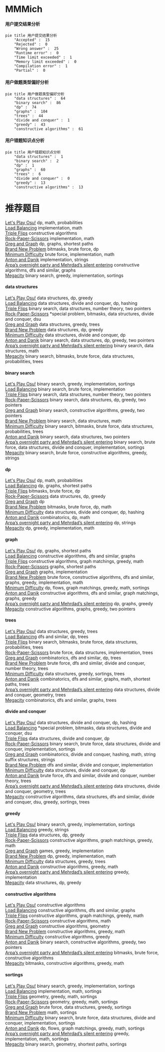 # MMMich
<!-- tabs:start -->
#### **用户提交结果分析**

```mermaid
pie title 用户提交结果分析
    "Accepted" :  15
    "Rejected" :  0
    "Wrong answer" :  25
    "Runtime error" :  0
    "Time limit exceeded" :  1
    "Memory limit exceeded" :  0
    "Compilation error" :  1
    "Partial" :  0
```
#### **用户做题类型偏好分析**

```mermaid
pie title 用户做题类型偏好分析
    "data structures" :  64
    "binary search" :  86
    "dp" :  74
    "graphs" :  104
    "trees" :  44
    "divide and conquer" :  1
    "greedy" :  43
    "constructive algorithms" :  61
```
#### **用户错题知识点分析**

```mermaid
pie title 用户错题知识点分析
    "data structures" :  1
    "binary search" :  2
    "dp" :  1
    "graphs" :  60
    "trees" :  6
    "divide and conquer" :  0
    "greedy" :  13
    "constructive algorithms" :  13
```
<!-- tabs:end -->
# 推荐题目
[Let's Play Osu!](https://codeforces.com/contest/236/problem/D)		dp,
                        math,
                        probabilities		  
[Load Balancing](http://codeforces.com/problemset/problem/609/C)		implementation,
                        math		  
[Triple Flips](https://codeforces.com/contest/1071/problem/C)		constructive algorithms		  
[Rock-Paper-Scissors](http://codeforces.com/problemset/problem/173/A)		implementation,
                        math		  
[Greg and Graph](https://codeforces.com/contest/296/problem/D)		dp,
                        graphs,
                        shortest paths		  
[Brand New Problem](http://codeforces.com/problemset/problem/201/D)		bitmasks,
                        brute force,
                        dp		  
[Minimum Difficulty](http://codeforces.com/problemset/problem/496/A)		brute force,
                        implementation,
                        math		  
[Anton and Danik](http://codeforces.com/problemset/problem/734/A)		implementation,
                        strings		  
[Arpa’s overnight party and Mehrdad’s silent entering](https://codeforces.com/contest/742/problem/E)		constructive algorithms,
                        dfs and similar,
                        graphs		  
[Megacity](http://codeforces.com/problemset/problem/424/B)		binary search,
                        greedy,
                        implementation,
                        sortings		  
<!-- tabs:start -->
#### **data structures**
[Let's Play Osu!](https://codeforces.com/contest/957/problem/D)		data structures,
                        dp,
                        greedy		  
[Load Balancing](https://codeforces.com/contest/1240/problem/D)		data structures,
                        divide and conquer,
                        dp,
                        hashing		  
[Triple Flips](http://codeforces.com/problemset/problem/818/E)		binary search,
                        data structures,
                        number theory,
                        two pointers		  
[Rock-Paper-Scissors](http://codeforces.com/problemset/problem/1386/C)		*special problem,
                        bitmasks,
                        data structures,
                        divide and conquer,
                        dsu		  
[Greg and Graph](http://codeforces.com/problemset/problem/821/C)		data structures,
                        greedy,
                        trees		  
[Brand New Problem](http://codeforces.com/problemset/problem/1313/C2)		data structures,
                        dp,
                        greedy		  
[Minimum Difficulty](https://codeforces.com/contest/1484/problem/E)		data structures,
                        divide and conquer,
                        dp		  
[Anton and Danik](http://codeforces.com/problemset/problem/1492/C)		binary search,
                        data structures,
                        dp,
                        greedy,
                        two pointers		  
[Arpa’s overnight party and Mehrdad’s silent entering](http://codeforces.com/problemset/problem/1490/G)		binary search,
                        data structures,
                        math		  
[Megacity](http://codeforces.com/problemset/problem/1479/D)		binary search,
                        bitmasks,
                        brute force,
                        data structures,
                        probabilities,
                        trees		  
#### **binary search**
[Let's Play Osu!](http://codeforces.com/problemset/problem/424/B)		binary search,
                        greedy,
                        implementation,
                        sortings		  
[Load Balancing](http://codeforces.com/problemset/problem/1011/B)		binary search,
                        brute force,
                        implementation		  
[Triple Flips](http://codeforces.com/problemset/problem/818/E)		binary search,
                        data structures,
                        number theory,
                        two pointers		  
[Rock-Paper-Scissors](http://codeforces.com/problemset/problem/1492/C)		binary search,
                        data structures,
                        dp,
                        greedy,
                        two pointers		  
[Greg and Graph](http://codeforces.com/problemset/problem/1463/D)		binary search,
                        constructive algorithms,
                        greedy,
                        two pointers		  
[Brand New Problem](http://codeforces.com/problemset/problem/1490/G)		binary search,
                        data structures,
                        math		  
[Minimum Difficulty](http://codeforces.com/problemset/problem/1479/D)		binary search,
                        bitmasks,
                        brute force,
                        data structures,
                        probabilities,
                        trees		  
[Anton and Danik](http://codeforces.com/problemset/problem/1436/E)		binary search,
                        data structures,
                        two pointers		  
[Arpa’s overnight party and Mehrdad’s silent entering](http://codeforces.com/problemset/problem/1461/D)		binary search,
                        brute force,
                        data structures,
                        divide and conquer,
                        implementation,
                        sortings		  
[Megacity](http://codeforces.com/problemset/problem/1493/C)		binary search,
                        brute force,
                        constructive algorithms,
                        greedy,
                        strings		  
#### **dp**
[Let's Play Osu!](https://codeforces.com/contest/236/problem/D)		dp,
                        math,
                        probabilities		  
[Load Balancing](https://codeforces.com/contest/296/problem/D)		dp,
                        graphs,
                        shortest paths		  
[Triple Flips](http://codeforces.com/problemset/problem/201/D)		bitmasks,
                        brute force,
                        dp		  
[Rock-Paper-Scissors](https://codeforces.com/contest/957/problem/D)		data structures,
                        dp,
                        greedy		  
[Greg and Graph](https://codeforces.com/contest/544/problem/C)		dp		  
[Brand New Problem](https://codeforces.com/contest/512/problem/B)		bitmasks,
                        brute force,
                        dp,
                        math		  
[Minimum Difficulty](https://codeforces.com/contest/1240/problem/D)		data structures,
                        divide and conquer,
                        dp,
                        hashing		  
[Anton and Danik](http://codeforces.com/problemset/problem/1452/D)		combinatorics,
                        dp,
                        math		  
[Arpa’s overnight party and Mehrdad’s silent entering](http://codeforces.com/problemset/problem/808/G)		dp,
                        strings		  
[Megacity](https://codeforces.com/contest/918/problem/C)		dp,
                        greedy,
                        implementation,
                        math		  
#### **graph**
[Let's Play Osu!](https://codeforces.com/contest/296/problem/D)		dp,
                        graphs,
                        shortest paths		  
[Load Balancing](https://codeforces.com/contest/742/problem/E)		constructive algorithms,
                        dfs and similar,
                        graphs		  
[Triple Flips](http://codeforces.com/problemset/problem/86/B)		constructive algorithms,
                        graph matchings,
                        greedy,
                        math		  
[Rock-Paper-Scissors](https://codeforces.com/contest/1064/problem/D)		graphs,
                        shortest paths		  
[Greg and Graph](http://codeforces.com/problemset/problem/1169/B)		graphs,
                        implementation		  
[Brand New Problem](http://codeforces.com/problemset/problem/1487/C)		brute force,
                        constructive algorithms,
                        dfs and similar,
                        graphs,
                        greedy,
                        implementation,
                        math		  
[Minimum Difficulty](http://codeforces.com/problemset/problem/1437/C)		dp,
                        flows,
                        graph matchings,
                        greedy,
                        math,
                        sortings		  
[Anton and Danik](http://codeforces.com/problemset/problem/1470/D)		constructive algorithms,
                        dfs and similar,
                        graph matchings,
                        graphs,
                        greedy		  
[Arpa’s overnight party and Mehrdad’s silent entering](http://codeforces.com/problemset/problem/1476/C)		dp,
                        graphs,
                        greedy		  
[Megacity](http://codeforces.com/problemset/problem/1304/D)		constructive algorithms,
                        graphs,
                        greedy,
                        two pointers		  
#### **trees**
[Let's Play Osu!](http://codeforces.com/problemset/problem/821/C)		data structures,
                        greedy,
                        trees		  
[Load Balancing](http://codeforces.com/problemset/problem/348/E)		dfs and similar,
                        dp,
                        trees		  
[Triple Flips](http://codeforces.com/problemset/problem/1479/D)		binary search,
                        bitmasks,
                        brute force,
                        data structures,
                        probabilities,
                        trees		  
[Rock-Paper-Scissors](http://codeforces.com/problemset/problem/1511/C)		brute force,
                        data structures,
                        implementation,
                        trees		  
[Greg and Graph](http://codeforces.com/problemset/problem/1499/F)		combinatorics,
                        dfs and similar,
                        dp,
                        trees		  
[Brand New Problem](http://codeforces.com/problemset/problem/1491/E)		brute force,
                        dfs and similar,
                        divide and conquer,
                        number theory,
                        trees		  
[Minimum Difficulty](http://codeforces.com/problemset/problem/1466/D)		data structures,
                        greedy,
                        sortings,
                        trees		  
[Anton and Danik](http://codeforces.com/problemset/problem/1495/D)		combinatorics,
                        dfs and similar,
                        graphs,
                        math,
                        shortest paths,
                        trees		  
[Arpa’s overnight party and Mehrdad’s silent entering](http://codeforces.com/problemset/problem/1303/G)		data structures,
                        divide and conquer,
                        geometry,
                        trees		  
[Megacity](http://codeforces.com/problemset/problem/1454/E)		combinatorics,
                        dfs and similar,
                        graphs,
                        trees		  
#### **divide and conquer**
[Let's Play Osu!](https://codeforces.com/contest/1240/problem/D)		data structures,
                        divide and conquer,
                        dp,
                        hashing		  
[Load Balancing](http://codeforces.com/problemset/problem/1386/C)		*special problem,
                        bitmasks,
                        data structures,
                        divide and conquer,
                        dsu		  
[Triple Flips](https://codeforces.com/contest/1484/problem/E)		data structures,
                        divide and conquer,
                        dp		  
[Rock-Paper-Scissors](http://codeforces.com/problemset/problem/1461/D)		binary search,
                        brute force,
                        data structures,
                        divide and conquer,
                        implementation,
                        sortings		  
[Greg and Graph](http://codeforces.com/problemset/problem/1466/G)		combinatorics,
                        divide and conquer,
                        hashing,
                        math,
                        string suffix structures,
                        strings		  
[Brand New Problem](http://codeforces.com/problemset/problem/1490/D)		dfs and similar,
                        divide and conquer,
                        implementation		  
[Minimum Difficulty](https://codeforces.com/contest/1483/problem/C)		data structures,
                        divide and conquer,
                        dp		  
[Anton and Danik](http://codeforces.com/problemset/problem/1491/E)		brute force,
                        dfs and similar,
                        divide and conquer,
                        number theory,
                        trees		  
[Arpa’s overnight party and Mehrdad’s silent entering](http://codeforces.com/problemset/problem/1303/G)		data structures,
                        divide and conquer,
                        geometry,
                        trees		  
[Megacity](http://codeforces.com/problemset/problem/1494/D)		constructive algorithms,
                        data structures,
                        dfs and similar,
                        divide and conquer,
                        dsu,
                        greedy,
                        sortings,
                        trees		  
#### **greedy**
[Let's Play Osu!](http://codeforces.com/problemset/problem/424/B)		binary search,
                        greedy,
                        implementation,
                        sortings		  
[Load Balancing](http://codeforces.com/problemset/problem/180/D)		greedy,
                        strings		  
[Triple Flips](https://codeforces.com/contest/957/problem/D)		data structures,
                        dp,
                        greedy		  
[Rock-Paper-Scissors](http://codeforces.com/problemset/problem/86/B)		constructive algorithms,
                        graph matchings,
                        greedy,
                        math		  
[Greg and Graph](http://codeforces.com/problemset/problem/914/B)		games,
                        greedy,
                        implementation		  
[Brand New Problem](https://codeforces.com/contest/918/problem/C)		dp,
                        greedy,
                        implementation,
                        math		  
[Minimum Difficulty](http://codeforces.com/problemset/problem/821/C)		data structures,
                        greedy,
                        trees		  
[Anton and Danik](http://codeforces.com/problemset/problem/1416/B)		constructive algorithms,
                        greedy,
                        math		  
[Arpa’s overnight party and Mehrdad’s silent entering](http://codeforces.com/problemset/problem/1454/C)		greedy,
                        implementation		  
[Megacity](http://codeforces.com/problemset/problem/1313/C2)		data structures,
                        dp,
                        greedy		  
#### **constructive algorithms**
[Let's Play Osu!](https://codeforces.com/contest/1071/problem/C)		constructive algorithms		  
[Load Balancing](https://codeforces.com/contest/742/problem/E)		constructive algorithms,
                        dfs and similar,
                        graphs		  
[Triple Flips](http://codeforces.com/problemset/problem/86/B)		constructive algorithms,
                        graph matchings,
                        greedy,
                        math		  
[Rock-Paper-Scissors](http://codeforces.com/problemset/problem/1355/D)		constructive algorithms,
                        math		  
[Greg and Graph](http://codeforces.com/problemset/problem/1045/E)		constructive algorithms,
                        geometry		  
[Brand New Problem](http://codeforces.com/problemset/problem/1416/B)		constructive algorithms,
                        greedy,
                        math		  
[Minimum Difficulty](http://codeforces.com/problemset/problem/1493/A)		constructive algorithms,
                        greedy		  
[Anton and Danik](http://codeforces.com/problemset/problem/1463/D)		binary search,
                        constructive algorithms,
                        greedy,
                        two pointers		  
[Arpa’s overnight party and Mehrdad’s silent entering](https://codeforces.com/contest/1456/problem/B)		bitmasks,
                        brute force,
                        constructive algorithms		  
[Megacity](http://codeforces.com/problemset/problem/1492/D)		bitmasks,
                        constructive algorithms,
                        greedy,
                        math		  
#### **sortings**
[Let's Play Osu!](http://codeforces.com/problemset/problem/424/B)		binary search,
                        greedy,
                        implementation,
                        sortings		  
[Load Balancing](http://codeforces.com/problemset/problem/1478/C)		implementation,
                        math,
                        sortings		  
[Triple Flips](https://codeforces.com/contest/1496/problem/C)		geometry,
                        greedy,
                        math,
                        sortings		  
[Rock-Paper-Scissors](http://codeforces.com/problemset/problem/1495/A)		geometry,
                        greedy,
                        math,
                        sortings		  
[Greg and Graph](http://codeforces.com/problemset/problem/1497/A)		brute force,
                        data structures,
                        greedy,
                        sortings		  
[Brand New Problem](http://codeforces.com/problemset/problem/1427/A)		math,
                        sortings		  
[Minimum Difficulty](http://codeforces.com/problemset/problem/1461/D)		binary search,
                        brute force,
                        data structures,
                        divide and conquer,
                        implementation,
                        sortings		  
[Anton and Danik](http://codeforces.com/problemset/problem/1437/C)		dp,
                        flows,
                        graph matchings,
                        greedy,
                        math,
                        sortings		  
[Arpa’s overnight party and Mehrdad’s silent entering](http://codeforces.com/problemset/problem/1473/A)		greedy,
                        implementation,
                        math,
                        sortings		  
[Megacity](http://codeforces.com/problemset/problem/1486/B)		binary search,
                        geometry,
                        shortest paths,
                        sortings		  
<!-- tabs:end -->
